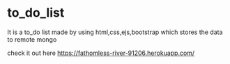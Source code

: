 # to_do_list

It is a to_do list made by using html,css,ejs,bootstrap which stores the data to remote mongo 

check it out here https://fathomless-river-91206.herokuapp.com/
